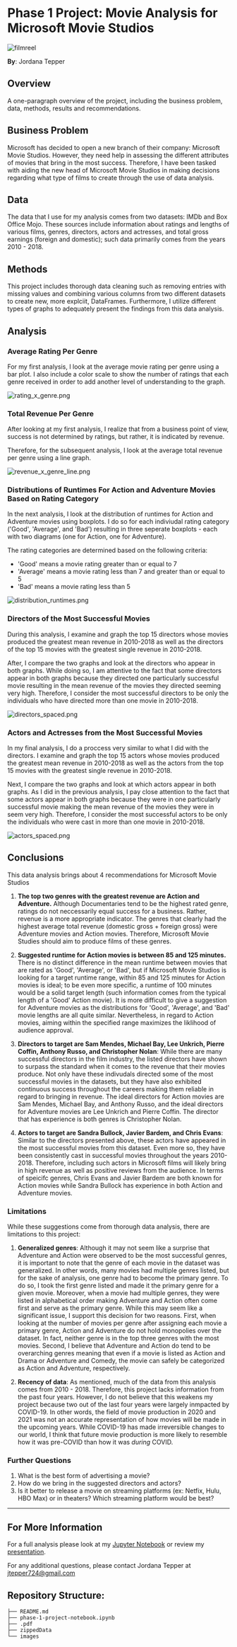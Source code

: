 # Phase 1 Project: Movie Analysis for Microsoft Movie Studios

![filmreel](https://github.com/jordanate/phase-1-project/blob/main/images/filmreel.jpeg)

**By**: Jordana Tepper

## Overview

A one-paragraph overview of the project, including the business problem, data, methods, results and recommendations.

## Business Problem

Microsoft has decided to open a new branch of their company: Microsoft Movie Studios. However, they need help in assessing the different attributes of movies that bring in the most success. Therefore, I have been tasked with aiding the new head of Microsoft Movie Studios in making decisions regarding what type of films to create through the use of data analysis. 

## Data

The data that I use for my analysis comes from two datasets: IMDb and Box Office Mojo. These sources include information about ratings and lengths of various films, genres, directors, actors and actresses, and total gross earnings (foreign and domestic); such data primarily comes from the years 2010 - 2018.

## Methods

This project includes thorough data cleaning such as removing entries with missing values and combining various columns from two different datasets to create new, more explciit, DataFrames. Furthermore, I utilize different types of graphs to adequately present the findings from this data analysis.

## Analysis

### Average Rating Per Genre

For my first analysis, I look at the average movie rating per genre using a bar plot. I also include a color scale to show the number of ratings that each genre received in order to add another level of understanding to the graph.

![rating_x_genre.png](https://github.com/jordanate/phase-1-project/blob/main/images/rating_x_genre.png)

### Total Revenue Per Genre

After looking at my first analysis, I realize that from a business point of view, success is not determined by ratings, but rather, it is indicated by revenue.

Therefore, for the subsequent analysis, I look at the average total revenue per genre using a line graph.

![revenue_x_genre_line.png](https://github.com/jordanate/phase-1-project/blob/main/images/revenue_x_genre_line.png)

### Distributions of Runtimes For Action and Adventure Movies Based on Rating Category

In the next analysis, I look at the distribution of runtimes for Action and Adventure movies using boxplots. I do so for each indiviudal rating category ('Good', 'Average', and 'Bad') resulting in three seperate boxplots - each with two diagrams (one for Action, one for Adventure).

The rating categories are determined based on the following criteria:

* 'Good' means a movie rating greater than or equal to 7
* 'Average' means a movie rating less than 7 and greater than or equal to 5
* 'Bad' means a movie rating less than 5

![distribution_runtimes.png](https://github.com/jordanate/phase-1-project/blob/main/images/distribution_runtimes.png)

### Directors of the Most Successful Movies

During this analysis, I examine and graph the top 15 directors whose movies produced the greatest mean revenue in 2010-2018 as well as the directors of the top 15 movies with the greatest single revenue in 2010-2018.

After, I compare the two graphs and look at the directors who appear in both graphs. While doing so, I am attentive to the fact that some directors appear in both graphs because they directed one particularly successful movie resulting in the mean revenue of the movies they directed seeming very high. Therefore, I consider the most successful directors to be only the individuals who have directed more than one movie in 2010-2018.

![directors_spaced.png](https://github.com/jordanate/phase-1-project/blob/main/images/directors_spaced.png)

### Actors and Actresses from the Most Successful Movies

In my final analysis, I do a proccess very similar to what I did with the directors. I examine and graph the top 15 actors whose movies produced the greatest mean revenue in 2010-2018 as well as the actors from the top 15 movies with the greatest single revenue in 2010-2018.

Next, I compare the two graphs and look at which actors appear in both graphs. As I did in the previous analysis, I pay close attention to the fact that some actors appear in both graphs because they were in one particularly successful movie making the mean revenue of the movies they were in seem very high. Therefore, I consider the most successful actors to be only the individuals who were cast in more than one movie in 2010-2018.

![actors_spaced.png](https://github.com/jordanate/phase-1-project/blob/main/images/actors_spaced.png)

## Conclusions

This data analysis brings about 4 recommendations for Microsoft Movie Studios

1. **The top two genres with the greatest revenue are Action and Adventure.** Although Documentaries tend to be the highest rated genre, ratings do not neccessarily equal success for a business. Rather, revenue is a more appropriate indicator. The genres that clearly had the highest average total revenue (domestic gross + foreign gross) were Adventure movies and Action movies. Therefore, Microsoft Movie Studies should aim to produce films of these genres.


2. **Suggested runtime for Action movies is between 85 and 125 minutes.** There is no distinct difference in the mean runtime between movies that are rated as 'Good', 'Average', or 'Bad', but if Microsoft Movie Studios is looking for a target runtime range, within 85 and 125 minutes for Action movies is ideal; to be even more specific, a runtime of 100 minutes would be a solid target length (such information comes from the typical length of a 'Good' Action movie). It is more difficult to give a suggestion for Adventure movies as the distributions for 'Good', 'Average', and 'Bad' movie lengths are all quite similar. Nevertheless, in regard to Action movies, aiming within the specified range maximizes the liklihood of audience approval.


3. **Directors to target are Sam Mendes, Michael Bay, Lee Unkrich, Pierre Coffin, Anthony Russo, and Christopher Nolan**: While there are many successful directors in the film industry, the listed directors have shown to surpass the standard when it comes to the revenue that their movies produce. Not only have these indivudals directed some of the most successful movies in the datasets, but they have also exhibited continuous success throughout the careers making them reliable in regard to bringing in revenue. The ideal directors for Action movies are Sam Mendes, Michael Bay, and Anthony Russo, and the ideal directors for Adventure movies are Lee Unkrich and Pierre Coffin. The director that has experience is both genres is Christopher Nolan.
   

4. **Actors to target are Sandra Bullock, Javier Bardem, and Chris Evans**: Similar to the directors presented above, these actors have appeared in the most successful movies from this dataset. Even more so, they have been consistently cast in successful movies throughout the years 2010-2018. Therefore, including such actors in Microsoft films will likely bring in high revenue as well as positive reviews from the audience. In terms of speicifc genres, Chris Evans and Javier Bardem are both known for Action movies while Sandra Bullock has experience in both Action and Adventure movies. 


### Limitations

While these suggestions come from thorough data analysis, there are limitations to this project:

1. **Generalized genres**: Although it may not seem like a surprise that Adventure and Action were observed to be the most successful genres, it is important to note that the genre of each movie in the dataset was generalized. In other words, many movies had multiple genres listed, but for the sake of analysis, one genre had to become the primary genre. To do so, I took the first genre listed and made it the primary genre for a given movie. Moreover, when a movie had multiple genres, they were listed in alphabetical order making Adventure and Action often come first and serve as the primary genre. While this may seem like a significant issue, I support this decision for two reasons. First, when looking at the number of movies per genre after assigning each movie a primary genre, Action and Adventure do not hold monopolies over the dataset. In fact, neither genre is in the top three genres with the most movies. Second, I believe that Adventure and Action do tend to be overarching genres meaning that even if a movie is listed as Action and Drama or Adventure and Comedy, the movie can safely be categorized as Action and Adventure, respectively.

2. **Recency of data**: As mentioned, much of the data from this analysis comes from 2010 - 2018. Therefore, this project lacks information from the past four years. However, I do not believe that this weakens my project because two out of the last four years were largely inmpacted by COVID-19. In other words, the field of movie production in 2020 and 2021 was not an accurate representation of how movies will be made in the upcoming years. While COVID-19 has made irreversible changes to our world, I think that future movie production is more likely to resemble how it was pre-COVID than how it was _during_ COVID.

### Further Questions

1. What is the best form of advertising a movie?
2. How do we bring in the suggested directors and actors?
3. Is it better to release a movie on streaming platforms (ex: Netfix, Hulu, HBO Max) or in theaters? Which streaming platform would be best?

***


## For More Information

For a full analysis please look at my [Jupyter Notebook](./phase-1-project-notebook.ipynb) or review my [presentation](https://github.com/jordanate/phase-1-project/blob/main/Phase%201%20Project%20Presentation.pdf).

For any additional questions, please contact Jordana Tepper at jtepper724@gmail.com

## Repository Structure:

```
├── README.md                           
├── phase-1-project-notebook.ipynb   
├── .pdf         
├── zippedData                                
└── images                              
```
